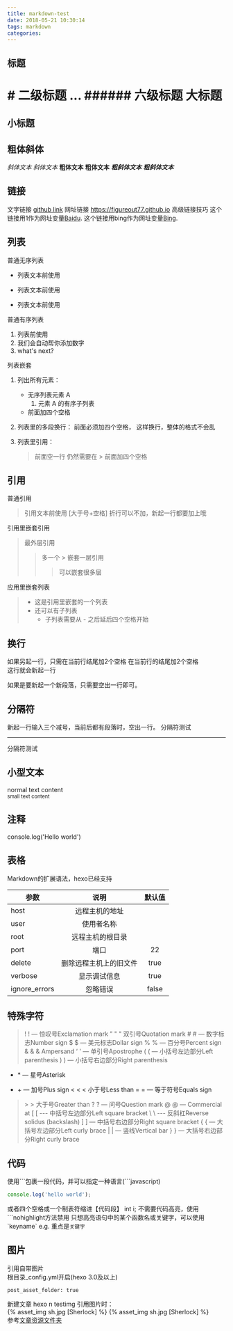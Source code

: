 ```yaml
---
title: markdown-test
date: 2018-05-21 10:30:14
tags: markdown
categories:
---
```

## 标题
&#35; 二级标题
...
&#35;&#35;&#35;&#35;&#35;&#35; 六级标题
大标题
=
小标题
-
## 粗体斜体
*斜体文本* _斜体文本_
**粗体文本** __粗体文本__
***粗斜体文本*** ___粗斜体文本___

## 链接
文字链接 [github link](https://figureout77.github.io)
网址链接 <https://figureout77.github.io>
高级链接技巧
这个链接用1作为网址变量[Baidu][1].
这个链接用bing作为网址变量[Bing][bing].

[1]: http://www.baidu.com/
[bing]: http://www.bing.com.cn
<!-- more -->
## 列表
普通无序列表
- 列表文本前使用
+ 列表文本前使用
* 列表文本前使用

普通有序列表
1. 列表前使用
2. 我们会自动帮你添加数字
7. what's next? 

列表嵌套
1. 列出所有元素：
    - 无序列表元素 A
        1. 元素 A 的有序子列表
    - 前面加四个空格
2. 列表里的多段换行：
    前面必须加四个空格，
    这样换行，整体的格式不会乱
3. 列表里引用：

    > 前面空一行
    > 仍然需要在 >  前面加四个空格
## 引用
普通引用
> 引用文本前使用 [大于号+空格]
> 折行可以不加，新起一行都要加上哦

引用里嵌套引用
> 最外层引用
> > 多一个 > 嵌套一层引用
> > > 可以嵌套很多层

应用里嵌套列表
> - 这是引用里嵌套的一个列表
> - 还可以有子列表
>     * 子列表需要从 - 之后延后四个空格开始

## 换行
如果另起一行，只需在当前行结尾加2个空格
在当前行的结尾加2个空格  
这行就会新起一行

如果是要新起一个新段落，只需要空出一行即可。

## 分隔符
新起一行输入三个减号，当前后都有段落时，空出一行。
分隔符测试

---

分隔符测试

## 小型文本
normal text content  
<small>small text content</small>

## 注释
console.log('Hello world') <!-- 注释 --> 

## 表格
Markdown的扩展语法，hexo已经支持

| 参数           | 说明                 |   默认值            |
| ------------- |:-------------------:|:------------------:|
| host          | 远程主机的地址         |                    |
| user          | 使用者名称            |                    |
| root          |  远程主机的根目录      |                    |
| port          | 端口                 |       22           |
| delete        | 删除远程主机上的旧文件   |  true            |
| verbose       | 显示调试信息           |   true             |
| ignore_errors | 忽略错误              |     false          |

## 特殊字符
>! &#33; — 惊叹号Exclamation mark 
” &#34; &quot; 双引号Quotation mark 
\# &#35; — 数字标志Number sign 
$ &#36; — 美元标志Dollar sign 
% &#37; — 百分号Percent sign 
& &#38; &amp; Ampersand 
‘ &#39; — 单引号Apostrophe 
( &#40; — 小括号左边部分Left parenthesis 
) &#41; — 小括号右边部分Right parenthesis 
* &#42; — 星号Asterisk 
+ &#43; — 加号Plus sign 
< &#60; &lt; 小于号Less than 
= &#61; — 等于符号Equals sign 
> &#62; &gt; 大于号Greater than 
? &#63; — 问号Question mark 
@ &#64; — Commercial at 
[ &#91; --- 中括号左边部分Left square bracket 
\ &#92; --- 反斜杠Reverse solidus (backslash) 
] &#93; — 中括号右边部分Right square bracket 
{ &#123; — 大括号左边部分Left curly brace 
| &#124; — 竖线Vertical bar 
} &#125; — 大括号右边部分Right curly brace 

## 代码
使用\`\`\`包裹一段代码，并可以指定一种语言(\`\`\`javascript)
```javascript
console.log('hello world');
```
或者四个空格或一个制表符缩进【代码段】
    int i;
不需要代码高亮，使用\`\`\`nohighlight方法禁用
只想高亮语句中的某个函数名或关键字，可以使用\`keyname\`
e.g. 重点是`关键字`

## 图片
<!-- ![sherlock](./images/sh.jpg "sherlock") -->
引用自带图片  
根目录_config.yml开启(hexo 3.0及以上)
```
post_asset_folder: true
```
新建文章
hexo n testimg
引用图片时：  
{&#37; asset_img sh.jpg [Sherlock] &#37;}
{% asset_img sh.jpg [Sherlock] %}  
参考[文章资源文件夹](https://hexo.io/zh-cn/docs/asset-folders.html#%E6%96%87%E7%AB%A0%E8%B5%84%E6%BA%90%E6%96%87%E4%BB%B6%E5%A4%B9)



